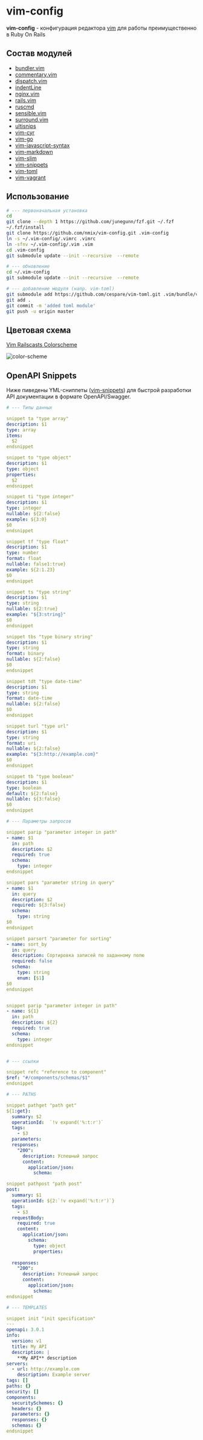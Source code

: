 # vim-config

**vim-config** - конфигурация редактора [vim](https://vim8.org) для работы преимущественно в Ruby On Rails

## Состав модулей

* [bundler.vim](https://github.com/tpope/vim-bundler)
* [commentary.vim](https://github.com/tpope/vim-commentary)
* [dispatch.vim](https://github.com/tpope/vim-dispatch)
* [indentLine](https://github.com/Yggdroot/indentLine)
* [nginx.vim](https://github.com/chr4/nginx.vim)
* [rails.vim](https://github.com/tpope/vim-rails)
* [ruscmd](https://github.com/powerman/vim-plugin-ruscmd)
* [sensible.vim](https://github.com/tpope/vim-sensible)
* [surround.vim](https://github.com/tpope/vim-surround)
* [ultisnips](https://github.com/SirVer/ultisnips)
* [vim-cyr](https://github.com/powerman/vim-plugin-ruscmd)
* [vim-go](https://github.com/fatih/vim-go)
* [vim-javascript-syntax](https://github.com/jelera/vim-javascript-syntax)
* [vim-markdown](https://github.com/plasticboy/vim-markdown)
* [vim-slim](https://github.com/slim-template/vim-slim)
* [vim-snippets](https://github.com/honza/vim-snippets)
* [vim-toml](https://github.com/cespare/vim-toml)
* [vim-vagrant](https://github.com/hashivim/vim-vagrant)


## Использование

```bash
# --- первоначальная установка
cd
git clone --depth 1 https://github.com/junegunn/fzf.git ~/.fzf
~/.fzf/install
git clone https://github.com/nmix/vim-config.git .vim-config
ln -s ~/.vim-config/.vimrc .vimrc
ln -sfnv ~/.vim-config/.vim .vim
cd .vim-config
git submodule update --init --recursive  --remote

# --- обновление
cd ~/.vim-config
git submodule update --init --recursive  --remote

# --- добавление модуля (напр. vim-toml)
git submodule add https://github.com/cespare/vim-toml.git .vim/bundle/vim-toml
git add .
git commit -m 'added toml module'
git push -u origin master
```

## Цветовая схема

[Vim Railscasts Colorscheme](https://github.com/jpo/vim-railscasts-theme)

![color-scheme](https://purl.onrails.ru/files/e655a0c0-6886-4b80-9d64-7382e8266bea.jpeg)

## OpenAPI Snippets

Ниже пиведены YML-сниппеты ([vim-snippets](https://github.com/honza/vim-snippets)) для быстрой разработки API документации в формате OpenAPI/Swagger.

```yaml
# --- Типы данных

snippet ta "type array"
description: $1
type: array
items:
  $2
endsnippet

snippet to "type object"
description: $1
type: object
properties:
  $2
endsnippet

snippet ti "type integer"
description: $1
type: integer
nullable: ${2:false}
example: ${3:0}
$0
endsnippet

snippet tf "type float"
description: $1
type: number
format: float
nullable: false1:true}
example: ${2:1.23}
$0
endsnippet

snippet ts "type string"
description: $1
type: string
nullable: ${2:true}
example: "${3:string}"
$0
endsnippet

snippet tbs "type binary string"
description: $1
type: string
format: binary
nullable: ${2:false}
$0
endsnippet

snippet tdt "type date-time"
description: $1
type: string
format: date-time
nullable: ${2:false}
$0
endsnippet

snippet turl "type url"
description: $1
type: string
format: uri
nullable: ${2:false}
example: "${3:http://example.com}"
$0
endsnippet

snippet tb "type boolean"
description: $1
type: boolean
default: ${2:false}
nullable: ${3:false}
$0
endsnippet

# --- Параметры запросов

snippet parip "parameter integer in path"
- name: $1
  in: path
  description: $2
  required: true
  schema:
    type: integer
endsnippet

snippet pars "parameter string in query"
- name: $1
  in: query
  description: $2
  required: ${3:false}
  schema:
    type: string
$0
endsnippet

snippet parsort "parameter for sorting"
- name: sort_by
  in: query
  description: Сортировка записей по заданному полю
  required: false
  schema:
    type: string
    enum: [$1]
$0
endsnippet


snippet parip "parameter integer in path"
- name: ${1}
  in: path
  description: ${2}
  required: true
  schema:
    type: integer
endsnippet


# --- ссылки

snippet refc "reference to component"
$ref: "#/components/schemas/$1"
endsnippet

# --- PATHS

snippet pathget "path get"
${1:get}:
  summary: $2
  operationId:  `!v expand('%:t:r')`
  tags:
    - $3
  parameters:
  responses:
    "200":
      description: Успешный запрос
      content:
        application/json:
          schema:

snippet pathpost "path post"
post:
  summary: $1
  operationId: ${2:`!v expand('%:t:r')`}
  tags:
    - $3
  requestBody:
    required: true
    content:
      application/json:
        schema:
          type: object
          properties:
          
  responses:
    "200":
      description: Успешный запрос
      content:
        application/json:
          schema:
endsnippet

# --- TEMPLATES

snippet init "init specification"
---
openapi: 3.0.1
info:
  version: v1
  title: My API
  description: |
    **My API** description
servers:
  - url: http://example.com
    description: Example server
tags: []
paths: {}
security: []
components:
  securitySchemes: {}
  headers: {}
  parameters: {}
  responses: {}
  schemas: {}
endsnippet

```







